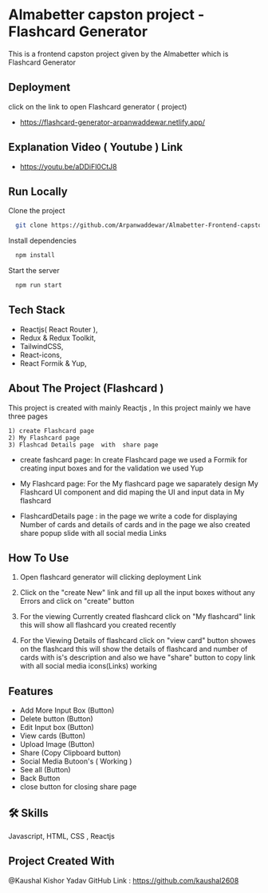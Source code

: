  # Almabetter capston project - Flashcard Generator 
 This is a frontend capston project given by the Almabetter which is Flashcard Generator 


## Deployment

click on the link to open Flashcard generator ( project)

- https://flashcard-generator-arpanwaddewar.netlify.app/



## Explanation Video ( Youtube ) Link 

- https://youtu.be/aDDiFl0CtJ8


## Run Locally

Clone the project

```bash
  git clone https://github.com/Arpanwaddewar/Almabetter-Frontend-capston-project.git
```

Install dependencies

```bash
  npm install
```

Start the server

```bash
  npm run start
```


## Tech Stack


- Reactjs( React Router ),
- Redux  & Redux Toolkit, 
- TailwindCSS, 
- React-icons, 
- React Formik & Yup,


## About The Project (Flashcard )

This project is created with mainly  Reactjs , In this  project mainly we have three pages 
 ```base
 1) create Flashcard page 
 2) My Flashcard page 
 3) Flashcad Details page  with  share page 
 ```
- create fashcard page:   In create Flashcard page we used a Formik for creating input boxes and  for the validation we used Yup


- My Flashcard page:  For the My flashcard page we saparately  design My Flashcard UI component and did maping the UI and input data in My flashcard


- FlashcardDetails page :  in the page we write a code for displaying Number of cards and details of cards  and  in the page we also 
 created share popup slide  with all social media Links 
   

## How To Use 
 
1) Open flashcard generator will clicking deployment Link 

2) Click on the "create New" link and fill up all  the input boxes without any Errors and click on "create" button

3) For the viewing Currently created flashcard click on "My flashcard" link this will show all flashcard you created recently

4) For the Viewing Details of flashcard click on "view card" button showes on the flashcard this will show the details of flashcard and number of cards with is's description and  also we have "share" button to copy link  with all social media icons(Links) working


## Features

- Add More Input Box (Button)
- Delete button (Button)
- Edit Input box (Button)
- View cards (Button)
- Upload Image (Button)
- Share (Copy Clipboard  button)
- Social Media Butoon's ( Working )
- See all (Button)
- Back Button 
- close button for closing share page 



## 🛠 Skills
Javascript, HTML, CSS , Reactjs 


##  Project Created With 
@Kaushal Kishor Yadav 
GitHub Link : https://github.com/kaushal2608

